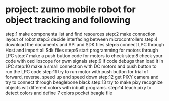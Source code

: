 # project: zumo mobile robot for object tracking and following
step:1 make components list and find resources
step:2 make connection layout of robot
step:3 decide interfacing between microcontrollers
step:4 download the documents and API and SDK files
step:5 connect LPC through Host and import all Sdk files
step:6 start programming for motors through LPC
step:7 make a push button code for motors to check
step:8 check your code with oscilloscope for pwm signals
step:9 if code debugs than load it in LPC
step:10 make a small connection with DC motors and push button to run the LPC code
step:11 try to run motor with push button for trial of forward, reverse, speed up and speed down
step:12 get PIXY camera and try to connect through beaglebone black 
step:13 try to make pixy recognize objects wit different colors with inbuilt programs.
step:14 teach pixy to detect colors and define 7 colors
pocket beagle file
